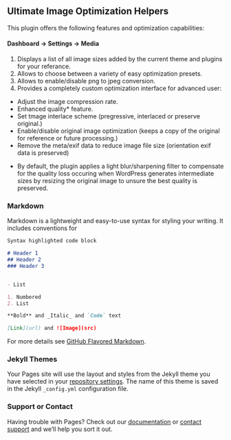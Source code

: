 ## Ultimate Image Optimization Helpers

This plugin offers the following features and optimization capabilities:

#### Dashboard -> Settings -> Media
1. Displays a list of all image sizes added by the current theme and plugins for your referance.
2. Allows to choose between a variety of easy optimization presets.
2. Allows to enable/disable png to jpeg conversion.
3. Provides a completely custom optimization interface for advanced user:
- Adjust the image compression rate.
- Enhanced quality* feature.
- Set tmage interlace scheme (pregressive, interlaced or preserve original.)
- Enable/disable original image optimization (keeps a copy of the original for reference or future processing.)
- Remove the meta/exif data to reduce image file size (orientation exif data is preserved)

* By default, the plugin applies a light blur/sharpening filter to compensate for the quality loss occuring when WordPress generates intermediate sizes by resizing the original image to unsure the best quality is preserved.

### Markdown

Markdown is a lightweight and easy-to-use syntax for styling your writing. It includes conventions for

```markdown
Syntax highlighted code block

# Header 1
## Header 2
### Header 3


- List

1. Numbered
2. List

**Bold** and _Italic_ and `Code` text

[Link](url) and ![Image](src)
```

For more details see [GitHub Flavored Markdown](https://guides.github.com/features/mastering-markdown/).

### Jekyll Themes

Your Pages site will use the layout and styles from the Jekyll theme you have selected in your [repository settings](https://github.com/healdev/wp-ultimate-image-optimization-helpers/settings). The name of this theme is saved in the Jekyll `_config.yml` configuration file.

### Support or Contact

Having trouble with Pages? Check out our [documentation](https://help.github.com/categories/github-pages-basics/) or [contact support](https://github.com/contact) and we’ll help you sort it out.
